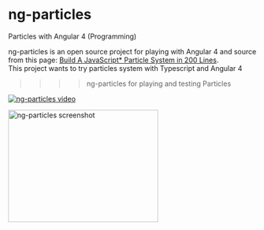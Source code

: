 # ng-particles
Particles with Angular 4 (Programming)

ng-particles is an open source project for playing with Angular 4 and source from this page: [Build A JavaScript* Particle System in 200 Lines](https://software.intel.com/en-us/html5/hub/blogs/build-a-javascript-particle-system-in-200-lines/). </br>
This project wants to try particles system with Typescript and Angular 4 

>>>>  ng-particles for playing and testing Particles

[![ng-particles video](https://cloud.githubusercontent.com/assets/14010487/25489633/12e59324-2b73-11e7-9b17-7295c3dec807.png)](https://youtu.be/vHGxlzF7Dag?t=35s "Particles with Angular 4 (Programming)")

<img src="https://cloud.githubusercontent.com/assets/14010487/25488030/96187f40-2b6e-11e7-9a42-7efd792d5557.png" alt="ng-particles screenshot" style="width:304px;height:228px;">

